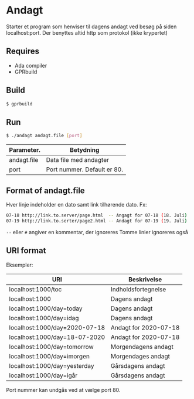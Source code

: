 # Andagt
Starter et program som henviser til dagens andagt ved besøg på siden localhost:port.
Der benyttes altid http som protokol (ikke krypertet)

## Requires
* Ada compiler
* GPRbuild

## Build
```sh
$ gprbuild
```

## Run

```sh
$ ./andagt andagt.file [port]
```

Parameter.  | Betydning
----------- | ------------
andagt.file | Data file med andagter
port        | Port nummer. Default er 80.
      
## Format of andagt.file
Hver linje indeholder en dato samt link tilhørende dato. Fx:

```sh
07-18 http://link.to.server/page.html  -- Angagt for 07-18 (18. Juli)
07-19 http://link.to.serter/page2.html -- Andagt for 07-19 (19. Juli)
```

`--` eller `#` angiver en kommentar, der ignoreres
Tomme linier ignoreres også

## URI format
Eksempler:

URI                           | Beskrivelse    
----------------------------- | -------------------
localhost:1000/toc            | Indholdsfortegnelse
localhost:1000                | Dagens andagt
localhost:1000/day=today      | Dagens andagt
localhost:1000/day=idag       | Dagens andagt
localhost:1000/day=2020-07-18 | Andagt for 2020-07-18
localhost:1000/day=18-07-2020 | Andagt for 2020-07-18
localhost:1000/day=tomorrow   | Morgendagens andagt
localhost:1000/day=imorgen    | Morgendages andagt
localhost:1000/day=yesterday  | Gårsdagens andagt
localhost:1000/day=igår       | Gårsdagens andagt

Port nummer kan undgås ved at vælge port 80.
